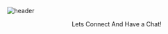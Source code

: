![header](https://capsule-render.vercel.app/api?type=waving&height=150&color=timeGradient&text=Hey%20Everyone!%20👋🏼&section=header&reversal=true&textBg=false&fontColor=ffffff&fontAlign=50&animation=twinkling&fontAlignY=75&stroke=111111&strokeWidth=2&rotate=0&fontSize=65&descAlign=50&descAlignY=50)
<p align="center" textsize = 35>
  Lets Connect And Have a Chat!
</p>
